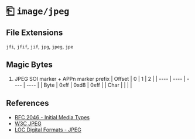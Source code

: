 # [⎗](../README.md) `image/jpeg`

## File Extensions

`jfi`, `jfif`, `jif`, `jpg`, `jpeg`, `jpe`

## Magic Bytes

1. JPEG SOI marker + APPn marker prefix
   | Offset | 0 | 1 | 2 |
   | ---- | ---- | ---- | ---- |
   | Byte | 0xff | 0xd8 | 0xff |
   | Char | | | |

## References

- [RFC 2046 - Initial Media Types](https://datatracker.ietf.org/doc/html/rfc2046#section-3)
- [W3C JPEG](https://www.w3.org/Graphics/JPEG/)
- [LOC Digital Formats - JPEG](https://www.loc.gov/preservation/digital/formats/fdd/fdd000017.shtml)
